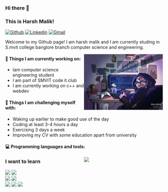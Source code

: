### Hi there 👋 
### This is Harsh Malik!

[![Github](https://img.shields.io/badge/-Github-000?style=flat&logo=Github&logoColor=white)](https://github.com/coderharshmalik)
[![Linkedin](https://img.shields.io/badge/-LinkedIn-blue?style=flat&logo=Linkedin&logoColor=white)](https://www.linkedin.com/in/harsh-malik-68712a1b9/)
[![Gmail](https://img.shields.io/badge/-Gmail-c14438?style=flat&logo=Gmail&logoColor=white)](mailto:harshmaik20015@gmail.com)

Welcome to my Github page! I am harsh malik and I am currently studing in S.mvit college banglore branch computer science and engineering.  

<img align="right" alt="img" src="https://github.com/FernandoRoldan93/FernandoRoldan93/blob/master/cover_image.jpg" width="50%" height="auto" />


#### 🌱 Things I am currently working on: 
- Iam computer science engineering student  
- I am part of SMVIT code it club 
- I am currently working on c++ and webdev

#### :muscle: Things I am challenging myself with:
- Waking up earlier to make good use of the day
- Coding at least 3-4 hours a day
- Exercising 3 days a week
- Improving my CV with some education apart from university

#### :computer: Programming languages and tools: 
<p>
	<img width="50%" align="right" src="https://github-readme-stats.vercel.app/api?username=coderharshmalik&show_icons=true&hide_border=true" />
	
<h3>I want to learn </h3>

<code><img width="10%" src="https://www.vectorlogo.zone/logos/java/java-ar21.svg"></code>
<code><img width="10%" src="https://www.vectorlogo.zone/logos/python/python-ar21.svg"></code>
<br />
<code><img width="10%" src="https://www.vectorlogo.zone/logos/mysql/mysql-ar21.svg"></code>
<code><img width="10%" src="https://www.vectorlogo.zone/logos/mongodb/mongodb-ar21.svg"></code>
<br />
<code><img width="10%" src="https://www.vectorlogo.zone/logos/apache_spark/apache_spark-ar21.svg"></code>
<code><img width="10%" src="https://www.vectorlogo.zone/logos/apache_hadoop/apache_hadoop-ar21.svg"></code>
<code><img width="10%" src="https://www.vectorlogo.zone/logos/git-scm/git-scm-ar21.svg"></code>
</p>
